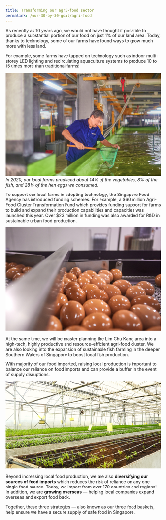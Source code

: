 ```yaml
---
title: Transforming our agri-food sector
permalink: /our-30-by-30-goal/agri-food
---
```

As recently as 10 years ago, we would not have thought it possible to produce a substantial portion of our food on just 1% of our land area. Today, thanks to technology, some of our farms have found ways to grow much more with less land. 

For example, some farms have tapped on technology such as indoor multi-storey LED lighting and recirculating aquaculture systems to produce 10 to 15 times more than traditional farms! 

![](/images/apollo2.jpg)
*In 2020, our local farms produced about 14% of the vegetables, 8% of the fish, and 28% of the hen eggs we consumed.*

To support our local farms in adopting technology, the Singapore Food Agency has introduced funding schemes. For example, a $60 million Agri-Food Cluster Transformation Fund which provides funding support for farms to build and expand their production capabilities and capacities was launched this year. Over $23 million in funding was also awarded for R&D in sustainable urban food production.  

![](/images/chew.jpg)

At the same time, we will be master planning the Lim Chu Kang area into a high-tech, highly productive and resource-efficient agri-food cluster. We are also looking into the expansion of sustainable fish farming in the deeper Southern Waters of Singapore to boost local fish production.   

With majority of our food imported, raising local production is important to balance our reliance on food imports and can provide a buffer in the event of supply disruptions.

![](/images/netatech3.jpg)

Beyond increasing local food production, we are also **diversifying our sources of food imports** which reduces the risk of reliance on any one single food source. Today, we import from over 170 countries and regions! In addition, we are **growing overseas** —  helping local companies expand overseas and export food back. 

Together, these three strategies — also known as our three food baskets, help ensure we have a secure supply of safe food in Singapore.